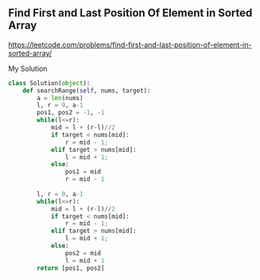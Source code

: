## Find First and Last Position Of Element in Sorted Array

https://leetcode.com/problems/find-first-and-last-position-of-element-in-sorted-array/

My Solution

```python
class Solution(object):
    def searchRange(self, nums, target):
        a = len(nums)
        l, r = 0, a-1
        pos1, pos2 = -1, -1
        while(l<=r):            
            mid = l + (r-l)//2
            if target < nums[mid]:
                r = mid - 1;
            elif target > nums[mid]:
                l = mid + 1;
            else:
                pos1 = mid
                r = mid - 1
                
        l, r = 0, a-1 
        while(l<=r):            
            mid = l + (r-l)//2
            if target < nums[mid]:
                r = mid - 1;
            elif target > nums[mid]:
                l = mid + 1;
            else:
                pos2 = mid
                l = mid + 1      
        return [pos1, pos2]
```
